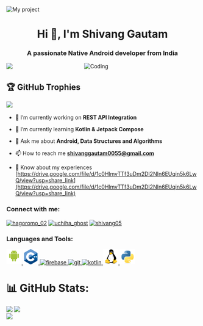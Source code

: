 ![My project](https://user-images.githubusercontent.com/83690778/226807245-0cc18efa-215b-46c9-893f-ea3c65adade7.png)

<h1 align="center">Hi 👋, I'm Shivang Gautam</h1>
<h3 align="center">A passionate Native Android developer from India</h3>

<img align="right" alt="Coding" width="300" src="https://media4.giphy.com/media/v1.Y2lkPTc5MGI3NjExMTNlNzFjMGQ1Y2UwM2VlM2VkMTI0OThkYTJiZTQ0ZDNmOWU3YjgxZSZjdD1n/qgQUggAC3Pfv687qPC/giphy.gif">

[![](https://visitcount.itsvg.in/api?id=itachi-05&icon=5&color=6)](https://visitcount.itsvg.in)

## 🏆 GitHub Trophies
![](https://github-profile-trophy.vercel.app/?username=itachi-05&theme=radical&no-frame=false&no-bg=false&margin-w=4)


- 🔭 I’m currently working on **REST API Integration**

- 🌱 I’m currently learning **Kotlin & Jetpack Compose**

- 💬 Ask me about **Android, Data Structures and Algorithms**

- 📫 How to reach me **shivanggautam0055@gmail.com**

- 📄 Know about my experiences [https://drive.google.com/file/d/1c0HlmvTTf3uDm2DI2NIn6EUqin5k6LwQ/view?usp=share_link](https://drive.google.com/file/d/1c0HlmvTTf3uDm2DI2NIn6EUqin5k6LwQ/view?usp=share_link)

<h3 align="left">Connect with me:</h3>
<p align="left">
<a href="https://www.codechef.com/users/hagoromo_02" target="blank"><img align="center" src="https://cdn.jsdelivr.net/npm/simple-icons@3.1.0/icons/codechef.svg" alt="hagoromo_02" height="30" width="40" /></a>
<a href="https://www.leetcode.com/uchiha_ghost" target="blank"><img align="center" src="https://raw.githubusercontent.com/rahuldkjain/github-profile-readme-generator/master/src/images/icons/Social/leet-code.svg" alt="uchiha_ghost" height="30" width="40" /></a>
<a href="https://auth.geeksforgeeks.org/user/shivang05" target="blank"><img align="center" src="https://raw.githubusercontent.com/rahuldkjain/github-profile-readme-generator/master/src/images/icons/Social/geeks-for-geeks.svg" alt="shivang05" height="30" width="40" /></a>
</p>

<h3 align="left">Languages and Tools:</h3>
<p align="left"> <a href="https://developer.android.com" target="_blank" rel="noreferrer"> <img src="https://raw.githubusercontent.com/devicons/devicon/master/icons/android/android-original-wordmark.svg" alt="android" width="40" height="40"/> </a> <a href="https://www.w3schools.com/cpp/" target="_blank" rel="noreferrer"> <img src="https://raw.githubusercontent.com/devicons/devicon/master/icons/cplusplus/cplusplus-original.svg" alt="cplusplus" width="40" height="40"/> </a> <a href="https://firebase.google.com/" target="_blank" rel="noreferrer"> <img src="https://www.vectorlogo.zone/logos/firebase/firebase-icon.svg" alt="firebase" width="40" height="40"/> </a> <a href="https://git-scm.com/" target="_blank" rel="noreferrer"> <img src="https://www.vectorlogo.zone/logos/git-scm/git-scm-icon.svg" alt="git" width="40" height="40"/> </a> <a href="https://kotlinlang.org" target="_blank" rel="noreferrer"> <img src="https://www.vectorlogo.zone/logos/kotlinlang/kotlinlang-icon.svg" alt="kotlin" width="40" height="40"/> </a> <a href="https://www.linux.org/" target="_blank" rel="noreferrer"> <img src="https://raw.githubusercontent.com/devicons/devicon/master/icons/linux/linux-original.svg" alt="linux" width="40" height="40"/> </a> <a href="https://www.python.org" target="_blank" rel="noreferrer"> <img src="https://raw.githubusercontent.com/devicons/devicon/master/icons/python/python-original.svg" alt="python" width="40" height="40"/> </a> </p>


# 📊 GitHub Stats:
![](https://github-readme-stats.vercel.app/api/top-langs/?username=itachi-05&theme=dracula&hide_border=false&include_all_commits=false&count_private=false&layout=compact)
![](https://github-readme-stats.vercel.app/api?username=itachi-05&theme=dracula&hide_border=false&include_all_commits=false&count_private=false)<br/>
![](https://github-readme-streak-stats.herokuapp.com/?user=itachi-05&theme=dracula&hide_border=false)<br/>
